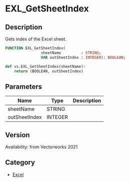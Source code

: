 # EXL_GetSheetIndex

## Description
Gets index of the Excel sheet.

```pascal
FUNCTION EXL_GetSheetIndex(
				sheetName         : STRING;
				VAR outSheetIndex : INTEGER): BOOLEAN;
```

```python
def vs.EXL_GetSheetIndex(sheetName):
    return (BOOLEAN, outSheetIndex)
```

## Parameters
|Name|Type|Description|
|---|---|---|
|sheetName|STRING|   |
|outSheetIndex|INTEGER|   |

## Version
Availability: from Vectorworks 2021

## Category
* [Excel](../Categories/Excel.md)

